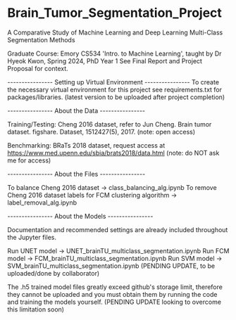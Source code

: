 # Brain_Tumor_Segmentation_Project
A Comparative Study of Machine Learning and Deep Learning Multi-Class Segmentation Methods

Graduate Course: Emory CS534 'Intro. to Machine Learning', taught by Dr Hyeok Kwon, Spring 2024, PhD Year 1
See Final Report and Project Proposal for context. 

----------------  Setting up Virtual Environment ----------------
To create the necessary virtual environment for this project see requirements.txt for packages/libraries. (latest version to be uploaded after project completion)

----------------  About the Data ----------------

Training/Testing: Cheng 2016 dataset, refer to Jun Cheng. Brain tumor dataset. figshare. Dataset, 1512427(5), 2017. (note: open access)

Benchmarking: BRaTs 2018 dataset, request access at https://www.med.upenn.edu/sbia/brats2018/data.html (note: do NOT ask me for access)

----------------  About the Files ----------------

To balance Cheng 2016 dataset -> class_balancing_alg.ipynb
To remove Cheng 2016 dataset labels for FCM clustering algorithm -> label_removal_alg.ipynb

----------------  About the Models ----------------

Documentation and recommended settings are already included throughout the Jupyter files. 

Run UNET model -> UNET_brainTU_multiclass_segmentation.ipynb
Run FCM model -> FCM_brainTU_multiclass_segmentation.ipynb
Run SVM model -> SVM_brainTU_multiclass_segmentation.ipynb (PENDING UPDATE, to be uploaded/done by collaborator)

The .h5 trained model files greatly exceed github's storage limit, therefore they cannot be uploaded and you must obtain them by running the code and training the models yourself. (PENDING UPDATE looking to overcome this limitation soon)
